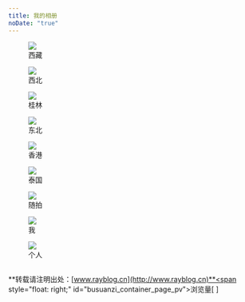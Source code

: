 ```yaml
---
title: 我的相册
noDate: "true"
---
```


<link type="text/css" href="/ins.css" rel="stylesheet">

<div class="myalbums"><div class="albums"><figure class="thumb"><div class="myalbums-box"><a href="./tibet/"><img src="http://7xodcg.com1.z0.glb.clouddn.com/P1240804.jpg"></a></div><figcaption>西藏</figcaption>
</figure><figure class="thumb"><div class="myalbums-box"><a href="./xibei/"><img src="http://7xodcg.com1.z0.glb.clouddn.com/BP7050776.JPG"></a></div><figcaption>西北</figcaption>
</figure><figure class="thumb"><div class="myalbums-box"><a href="./guilin/"><img src="http://7xodcg.com1.z0.glb.clouddn.com/PC030066.JPG"></a></div><figcaption>桂林</figcaption>
</figure><figure class="thumb"><div class="myalbums-box"><a href="./dongbei/"><img src="http://7xodcg.com1.z0.glb.clouddn.com/IMG_5905.JPG"></a></div><figcaption>东北</figcaption>
</figure><figure class="thumb"><div class="myalbums-box"><a href="./hongkong/"><img src="http://7xodcg.com1.z0.glb.clouddn.com/P2181871.JPG"></a></div><figcaption>香港</figcaption>
</figure><figure class="thumb"><div class="myalbums-box"><a href="./thailand/"><img src="http://7xodcg.com1.z0.glb.clouddn.com/P6022551.JPG"></a></div><figcaption>泰国</figcaption>
</figure><figure class="thumb"><div class="myalbums-box"><a href="./life/"><img src="http://7xodcg.com1.z0.glb.clouddn.com/P5200079.JPG"></a></div><figcaption>随拍</figcaption>
</figure><figure class="thumb"><div class="myalbums-box"><a href="./me/"><img src="http://7xodcg.com1.z0.glb.clouddn.com/IMG_20150728_111257.jpg"></a></div><figcaption>我</figcaption>
</figure>
</figure><figure class="thumb"><div class="myalbums-box"><a href="./private/"><img src="http://7xodcg.com1.z0.glb.clouddn.com/lock.jpg"></a></div><figcaption>个人</figcaption>
</div>			
</div>

## <!-- -->

## <!-- -->
**转载请注明出处：[www.rayblog.cn](http://www.rayblog.cn)**<span style="float: right;" id="busuanzi_container_page_pv">浏览量[ <span id="busuanzi_value_page_pv"></span> ]</span>	